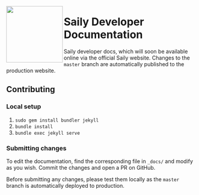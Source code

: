 <img align="left" src="https://github.com/SailyTeam/Saily/blob/master/Artwork/RoundedCorneriCon.png?raw=true" width="150" height="150"></img>

# Saily Developer Documentation
Saily developer docs, which will soon be available online via the official Saily website. Changes to the `master` branch are automatically published to the production website.

## Contributing

### Local setup

1. `sudo gem install bundler jekyll`
2. `bundle install`
3. `bundle exec jekyll serve`

### Submitting changes

To edit the documentation, find the corresponding file in `_docs/` and modify as you wish. Commit the changes and open a PR on GitHub.

Before submitting any changes, please test them locally as the `master` branch is automatically deployed to production.

